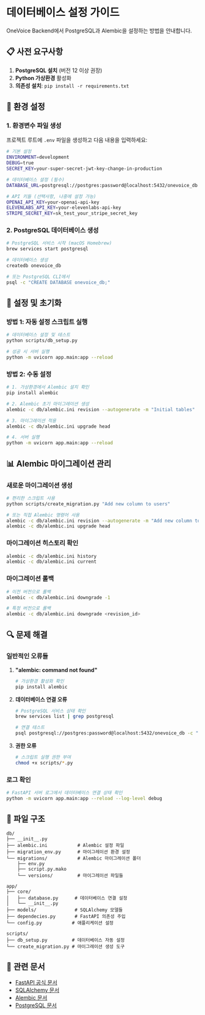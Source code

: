 # 데이터베이스 설정 가이드

OneVoice Backend에서 PostgreSQL과 Alembic을 설정하는 방법을 안내합니다.

## 📋 사전 요구사항

1. **PostgreSQL 설치** (버전 12 이상 권장)
2. **Python 가상환경** 활성화
3. **의존성 설치**: `pip install -r requirements.txt`

## 🔧 환경 설정

### 1. 환경변수 파일 생성

프로젝트 루트에 `.env` 파일을 생성하고 다음 내용을 입력하세요:

```bash
# 기본 설정
ENVIRONMENT=development
DEBUG=true
SECRET_KEY=your-super-secret-jwt-key-change-in-production

# 데이터베이스 설정 (필수)
DATABASE_URL=postgresql://postgres:password@localhost:5432/onevoice_db

# API 키들 (선택사항, 나중에 설정 가능)
OPENAI_API_KEY=your-openai-api-key
ELEVENLABS_API_KEY=your-elevenlabs-api-key
STRIPE_SECRET_KEY=sk_test_your_stripe_secret_key
```

### 2. PostgreSQL 데이터베이스 생성

```bash
# PostgreSQL 서비스 시작 (macOS Homebrew)
brew services start postgresql

# 데이터베이스 생성
createdb onevoice_db

# 또는 PostgreSQL CLI에서
psql -c "CREATE DATABASE onevoice_db;"
```

## 🚀 설정 및 초기화

### 방법 1: 자동 설정 스크립트 실행

```bash
# 데이터베이스 설정 및 테스트
python scripts/db_setup.py

# 성공 시 서버 실행
python -m uvicorn app.main:app --reload
```

### 방법 2: 수동 설정

```bash
# 1. 가상환경에서 Alembic 설치 확인
pip install alembic

# 2. Alembic 초기 마이그레이션 생성
alembic -c db/alembic.ini revision --autogenerate -m "Initial tables"

# 3. 마이그레이션 적용
alembic -c db/alembic.ini upgrade head

# 4. 서버 실행
python -m uvicorn app.main:app --reload
```

## 📊 Alembic 마이그레이션 관리

### 새로운 마이그레이션 생성

```bash
# 편리한 스크립트 사용
python scripts/create_migration.py "Add new column to users"

# 또는 직접 Alembic 명령어 사용
alembic -c db/alembic.ini revision --autogenerate -m "Add new column to users"
alembic -c db/alembic.ini upgrade head
```

### 마이그레이션 히스토리 확인

```bash
alembic -c db/alembic.ini history
alembic -c db/alembic.ini current
```

### 마이그레이션 롤백

```bash
# 이전 버전으로 롤백
alembic -c db/alembic.ini downgrade -1

# 특정 버전으로 롤백
alembic -c db/alembic.ini downgrade <revision_id>
```

## 🔍 문제 해결

### 일반적인 오류들

1. **"alembic: command not found"**
   ```bash
   # 가상환경 활성화 확인
   pip install alembic
   ```

2. **데이터베이스 연결 오류**
   ```bash
   # PostgreSQL 서비스 상태 확인
   brew services list | grep postgresql
   
   # 연결 테스트
   psql postgresql://postgres:password@localhost:5432/onevoice_db -c "SELECT 1"
   ```

3. **권한 오류**
   ```bash
   # 스크립트 실행 권한 부여
   chmod +x scripts/*.py
   ```

### 로그 확인

```bash
# FastAPI 서버 로그에서 데이터베이스 연결 상태 확인
python -m uvicorn app.main:app --reload --log-level debug
```

## 📁 파일 구조

```
db/
├── __init__.py
├── alembic.ini           # Alembic 설정 파일
├── migration_env.py      # 마이그레이션 환경 설정
└── migrations/           # Alembic 마이그레이션 폴더
    ├── env.py
    ├── script.py.mako
    └── versions/         # 마이그레이션 파일들

app/
├── core/
│   ├── database.py      # 데이터베이스 연결 설정
│   └── __init__.py
├── models/              # SQLAlchemy 모델들
├── dependecies.py       # FastAPI 의존성 주입
└── config.py           # 애플리케이션 설정

scripts/
├── db_setup.py         # 데이터베이스 자동 설정
└── create_migration.py # 마이그레이션 생성 도구
```

## 🔗 관련 문서

- [FastAPI 공식 문서](https://fastapi.tiangolo.com/)
- [SQLAlchemy 문서](https://docs.sqlalchemy.org/)
- [Alembic 문서](https://alembic.sqlalchemy.org/)
- [PostgreSQL 문서](https://www.postgresql.org/docs/)